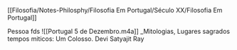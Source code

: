 [[Filosofia/Notes-Philosphy/Filosofia Em Portugal/Século XX/Filosofia Em Portugal]]


Pessoa fds
![[Portugal 5 de Dezembro.m4a]]
_Mitologias, Lugares sagrados tempos miticos: Um Colosso.
Devi Satyajit Ray
